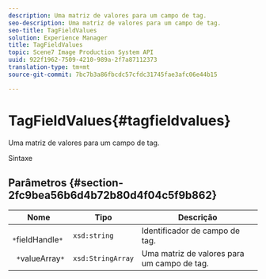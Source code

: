 ```yaml
---
description: Uma matriz de valores para um campo de tag.
seo-description: Uma matriz de valores para um campo de tag.
seo-title: TagFieldValues
solution: Experience Manager
title: TagFieldValues
topic: Scene7 Image Production System API
uuid: 922f1962-7509-4210-989a-2f7a87112373
translation-type: tm+mt
source-git-commit: 7bc7b3a86fbcdc57cfdc31745fae3afc06e44b15

---
```



# TagFieldValues{#tagfieldvalues}

Uma matriz de valores para um campo de tag.

Sintaxe

## Parâmetros {#section-2fc9bea56b6d4b72b80d4f04c5f9b862}

| Nome | Tipo | Descrição |
|---|---|---|
| ` *`fieldHandle`*` | `xsd:string` | Identificador de campo de tag. |
| ` *`valueArray`*` | `xsd:StringArray` | Uma matriz de valores para um campo de tag. |

